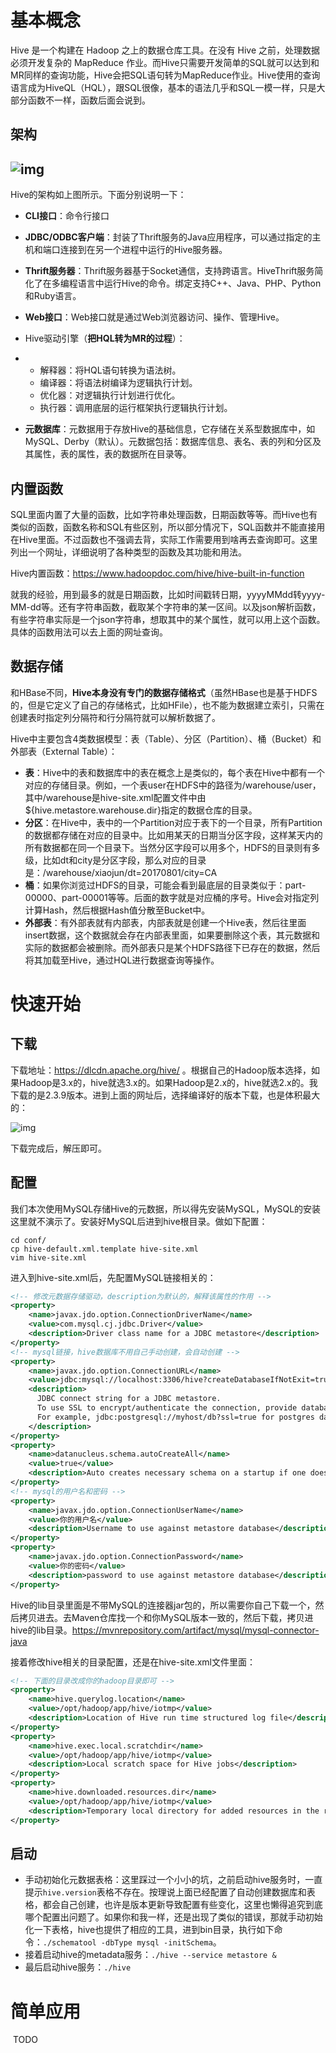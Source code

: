 # 基本概念

Hive 是一个构建在 Hadoop 之上的数据仓库工具。在没有 Hive 之前，处理数据必须开发复杂的 MapReduce 作业。而Hive只需要开发简单的SQL就可以达到和MR同样的查询功能，Hive会把SQL语句转为MapReduce作业。Hive使用的查询语言成为HiveQL（HQL），跟SQL很像，基本的语法几乎和SQL一模一样，只是大部分函数不一样，函数后面会说到。

## 架构

## ![img](https://cdn.nlark.com/yuque/0/2022/png/12395255/1651738417608-c55a1f9b-b8b4-4ea7-8c8b-49610e34097a.png)

Hive的架构如上图所示。下面分别说明一下：

- **CLI接口**：命令行接口
- **JDBC/ODBC客户端**：封装了Thrift服务的Java应用程序，可以通过指定的主机和端口连接到在另一个进程中运行的Hive服务器。
- **Thrift服务器**：Thrift服务器基于Socket通信，支持跨语言。HiveThrift服务简化了在多编程语言中运行Hive的命令。绑定支持C++、Java、PHP、Python和Ruby语言。
- **Web接口**：Web接口就是通过Web浏览器访问、操作、管理Hive。
- Hive驱动引擎（**把HQL转为MR的过程**）：

- - 解释器：将HQL语句转换为语法树。
  - 编译器：将语法树编译为逻辑执行计划。
  - 优化器：对逻辑执行计划进行优化。
  - 执行器：调用底层的运行框架执行逻辑执行计划。

- **元数据库**：元数据用于存放Hive的基础信息，它存储在关系型数据库中，如MySQL、Derby（默认）。元数据包括：数据库信息、表名、表的列和分区及其属性，表的属性，表的数据所在目录等。

## 内置函数

SQL里面内置了大量的函数，比如字符串处理函数，日期函数等等。而Hive也有类似的函数，函数名称和SQL有些区别，所以部分情况下，SQL函数并不能直接用在Hive里面。不过函数也不强调去背，实际工作需要用到啥再去查询即可。这里列出一个网址，详细说明了各种类型的函数及其功能和用法。

Hive内置函数：https://www.hadoopdoc.com/hive/hive-built-in-function

就我的经验，用到最多的就是日期函数，比如时间戳转日期，yyyyMMdd转yyyy-MM-dd等。还有字符串函数，截取某个字符串的某一区间。以及json解析函数，有些字符串实际是一个json字符串，想取其中的某个属性，就可以用上这个函数。具体的函数用法可以去上面的网址查询。

## 数据存储

和HBase不同，**Hive本身没有专门的数据存储格式**（虽然HBase也是基于HDFS的，但是它定义了自己的存储格式，比如HFile），也不能为数据建立索引，只需在创建表时指定列分隔符和行分隔符就可以解析数据了。

Hive中主要包含4类数据模型：表（Table）、分区（Partition）、桶（Bucket）和外部表（External Table）：

- **表**：Hive中的表和数据库中的表在概念上是类似的，每个表在Hive中都有一个对应的存储目录。例如，一个表user在HDFS中的路径为/warehouse/user，其中/warehouse是hive-site.xml配置文件中由${hive.metastore.warehouse.dir}指定的数据仓库的目录。
- **分区**：在Hive中，表中的一个Partition对应于表下的一个目录，所有Partition的数据都存储在对应的目录中。比如用某天的日期当分区字段，这样某天内的所有数据都在同一个目录下。当然分区字段可以用多个，HDFS的目录则有多级，比如dt和city是分区字段，那么对应的目录是：/warehouse/xiaojun/dt=20170801/city=CA
- **桶**：如果你浏览过HDFS的目录，可能会看到最底层的目录类似于：part-00000、part-00001等等。后面的数字就是对应桶的序号。Hive会对指定列计算Hash，然后根据Hash值分散至Bucket中。
- **外部表**：有外部表就有内部表，内部表就是创建一个Hive表，然后往里面insert数据，这个数据就会存在内部表里面，如果要删除这个表，其元数据和实际的数据都会被删除。而外部表只是某个HDFS路径下已存在的数据，然后将其加载至Hive，通过HQL进行数据查询等操作。



# 快速开始

## 下载

下载地址：https://dlcdn.apache.org/hive/ 。根据自己的Hadoop版本选择，如果Hadoop是3.x的，hive就选3.x的。如果Hadoop是2.x的，hive就选2.x的。我下载的是2.3.9版本。进到上面的网址后，选择编译好的版本下载，也是体积最大的：

![img](https://cdn.nlark.com/yuque/0/2022/png/12395255/1651825198477-c0edf14e-c7af-4ae1-a336-ad5271fad344.png)

下载完成后，解压即可。

## 配置

我们本次使用MySQL存储Hive的元数据，所以得先安装MySQL，MySQL的安装这里就不演示了。安装好MySQL后进到hive根目录。做如下配置：

```shell
cd conf/
cp hive-default.xml.template hive-site.xml
vim hive-site.xml
```

进入到hive-site.xml后，先配置MySQL链接相关的：

```xml
<!-- 修改元数据存储驱动，description为默认的，解释该属性的作用 -->
<property>
    <name>javax.jdo.option.ConnectionDriverName</name>
    <value>com.mysql.cj.jdbc.Driver</value>
    <description>Driver class name for a JDBC metastore</description>
</property>
<!-- mysql链接，hive数据库不用自己手动创建，会自动创建 -->
<property>
    <name>javax.jdo.option.ConnectionURL</name>
    <value>jdbc:mysql://localhost:3306/hive?createDatabaseIfNotExit=true</value>
    <description>
      JDBC connect string for a JDBC metastore.
      To use SSL to encrypt/authenticate the connection, provide database-specific SSL flag in the connection URL.
      For example, jdbc:postgresql://myhost/db?ssl=true for postgres database.
    </description>
</property>
<property>
    <name>datanucleus.schema.autoCreateAll</name>
    <value>true</value>
    <description>Auto creates necessary schema on a startup if one doesn't exist. Set this to false, after creating it once.To enable auto create also set hive.metastore.schema.verification=false. Auto creation is not recommended for production use cases, run schematool command instead.</description>
</property>
<!-- mysql的用户名和密码 -->
<property>
    <name>javax.jdo.option.ConnectionUserName</name>
    <value>你的用户名</value>
    <description>Username to use against metastore database</description>
</property>
<property>
    <name>javax.jdo.option.ConnectionPassword</name>
    <value>你的密码</value>
    <description>password to use against metastore database</description>
</property>
```

Hive的lib目录里面是不带MySQL的连接器jar包的，所以需要你自己下载一个，然后拷贝进去。去Maven仓库找一个和你MySQL版本一致的，然后下载，拷贝进hive的lib目录。https://mvnrepository.com/artifact/mysql/mysql-connector-java

接着修改hive相关的目录配置，还是在hive-site.xml文件里面：

```xml
<!-- 下面的目录改成你的hadoop目录即可 -->
<property>
    <name>hive.querylog.location</name>
    <value>/opt/hadoop/app/hive/iotmp</value>
    <description>Location of Hive run time structured log file</description>
</property>
<property>
    <name>hive.exec.local.scratchdir</name>
    <value>/opt/hadoop/app/hive/iotmp</value>
    <description>Local scratch space for Hive jobs</description>
</property>
<property>
    <name>hive.downloaded.resources.dir</name>
    <value>/opt/hadoop/app/hive/iotmp</value>
    <description>Temporary local directory for added resources in the remote file system.</description>
</property>
```

## 启动

- 手动初始化元数据表格：这里踩过一个小小的坑，之前启动hive服务时，一直提示`hive.version`表格不存在。按理说上面已经配置了自动创建数据库和表格，都会自己创建，也许是版本更新导致配置有些变化，这里也懒得追究到底哪个配置出问题了。如果你和我一样，还是出现了类似的错误，那就手动初始化一下表格，hive也提供了相应的工具，进到bin目录，执行如下命令：`./schematool -dbType mysql -initSchema`。
- 接着启动hive的metadata服务：`./hive --service metastore &`
- 最后启动hive服务：`./hive`



# 简单应用

​	TODO